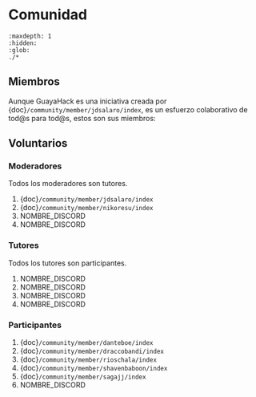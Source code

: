 
# Comunidad

```{toctree}
:maxdepth: 1
:hidden:
:glob:
./*
```


## Miembros

Aunque GuayaHack es una iniciativa creada por {doc}`/community/member/jdsalaro/index`, es un esfuerzo colaborativo de tod@s para tod@s, estos son sus miembros:

## Voluntarios

### Moderadores

Todos los moderadores son tutores.

1. {doc}`/community/member/jdsalaro/index`
1. {doc}`/community/member/nikoresu/index`
1. NOMBRE_DISCORD
1. NOMBRE_DISCORD

### Tutores

Todos los tutores son participantes.

1. NOMBRE_DISCORD
1. NOMBRE_DISCORD
1. NOMBRE_DISCORD
1. NOMBRE_DISCORD

### Participantes

1. {doc}`/community/member/danteboe/index`
1. {doc}`/community/member/draccobandi/index` 
1. {doc}`/community/member/rioschala/index`
1. {doc}`/community/member/shavenbaboon/index`
1. {doc}`/community/member/sagajj/index`
1. NOMBRE_DISCORD
